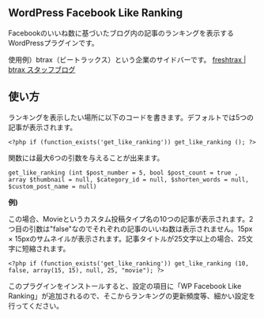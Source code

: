 <h2>WordPress Facebook Like Ranking</h2>

Facebookのいいね数に基づいたブログ内の記事のランキングを表示するWordPressプラグインです。

使用例）btrax（ビートラックス）という企業のサイドバーです。
<a href="http://blog.btrax.com/jp/2014/10/08/post-jpn7-tokyo/" target="_blank">freshtrax | btrax スタッフブログ</a>

<h2>使い方</h2>

ランキングを表示したい場所に以下のコードを書きます。デフォルトでは5つの記事が表示されます。

```
<?php if (function_exists('get_like_ranking')) get_like_ranking (); ?>
```



関数には最大6つの引数を与えることが出来ます。

```
get_like_ranking (int $post_number = 5, bool $post_count = true , array $thumbnail = null, $category_id = null, $shorten_words = null, $custom_post_name = null)
```

<strong>例)</strong>

この場合、Movieというカスタム投稿タイプ名の10つの記事が表示されます。2つ目の引数は"false"なのでそれぞれの記事のいいね数は表示されません。15px × 15pxのサムネイルが表示されます。記事タイトルが25文字以上の場合、25文字に短縮されます。

```
<?php if (function_exists('get_like_ranking')) get_like_ranking (10, false, array(15, 15), null, 25, "movie"); ?>
```



このプラグインをインストールすると、設定の項目に「WP Facebook Like Ranking」が追加されるので、そこからランキングの更新頻度等、細かい設定を行ってください。
